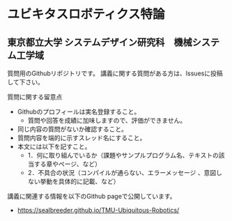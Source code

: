 # ユビキタスロボティクス特論
## 東京都立大学 システムデザイン研究科　機械システム工学域

質問用のGithubリポジトリです。
講義に関する質問がある方は、Issuesに投稿して下さい。


質問に関する留意点
- Githubのプロフィールは実名登録すること。
  - 質問や回答を成績に加味しますので、評価ができません。
- 同じ内容の質問がないか確認すること。
- 質問内容を端的に示すスレッド名にすること。
- 本文には以下を記すこと。
  - 1．何に取り組んでいるか（課題やサンプルプログラム名、テキストの該当する章やページ、など） 
  - 2．不具合の状況（コンパイルが通らない、エラーメッセージ 、意図しない挙動を具体的に記載、など）

講義に関連する情報を以下のGithub pageで公開しています。
- https://sealbreeder.github.io/TMU-Ubiquitous-Robotics/
